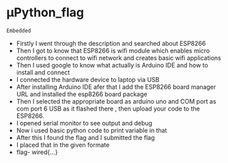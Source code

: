 # µPython_flag
`Embedded`

- Firstly I went through the description and searched about ESP8266
- Then I got to know that ESP8266 is wifi module which enables micro controllers to connect to wifi network and creates basic wifi applications
- Then I used google to know what actually is Arduino IDE and how to install and connect
-  I connected the hardware device to laptop via USB
- After installing Arduino IDE afer that I add the ESP8266 board manager URL and installed the esp8266 board package
- Then I selected the appropriate board as arduino uno and COM port as com port 6 USB as it flashed there , then upload your code to the ESP8266.
- I opened serial monitor to see output and debug
- Now i used basic python code to print variable in that
- After this I found the flag and I submitted the flag
- I placed that in the given formate
- flag- wired{...}
